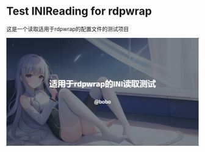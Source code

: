 # Test INIReading for rdpwrap

这是一个读取适用于rdpwrap的配置文件的测试项目

![image](https://raw.githubusercontent.com/bobo334/Coding-Test/refs/heads/main/Test-INIReading-for-rdpwrap/background.jpg)